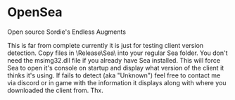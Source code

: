 # OpenSea
 Open source Sordie's Endless Augments
 
  This is far from complete currently it is just for testing client version detection.
  Copy files in \Release\Sea\ into your regular Sea folder.
  You don't need the msimg32.dll file if you already have Sea installed.
  This will force Sea to open it's console on startup and display what version of the client it thinks it's using.
  If fails to detect (aka "Unknown") feel free to contact me via discord or in game with the information it displays along with where you downloaded the client from.
  Thx.
  